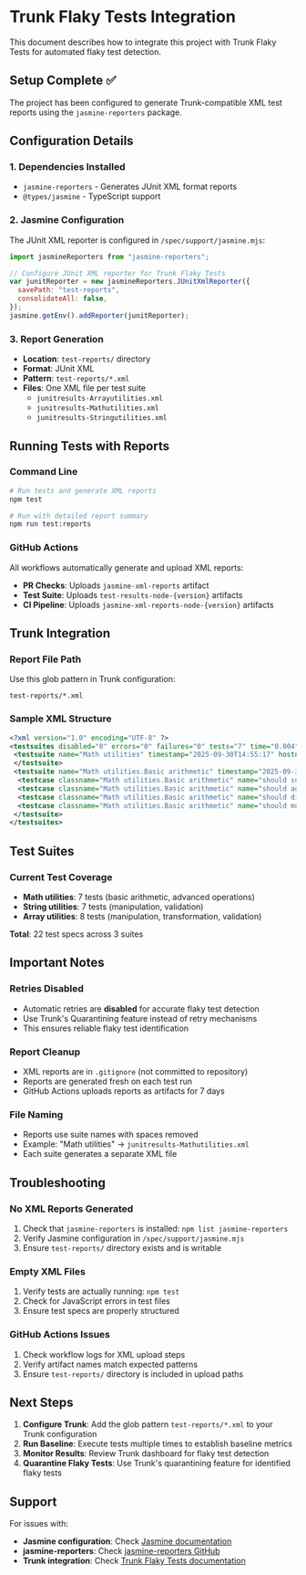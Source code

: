 # Trunk Flaky Tests Integration

This document describes how to integrate this project with Trunk Flaky Tests for automated flaky test detection.

## Setup Complete ✅

The project has been configured to generate Trunk-compatible XML test reports using the `jasmine-reporters` package.

## Configuration Details

### 1. Dependencies Installed
- `jasmine-reporters` - Generates JUnit XML format reports
- `@types/jasmine` - TypeScript support

### 2. Jasmine Configuration
The JUnit XML reporter is configured in `/spec/support/jasmine.mjs`:

```javascript
import jasmineReporters from "jasmine-reporters";

// Configure JUnit XML reporter for Trunk Flaky Tests
var junitReporter = new jasmineReporters.JUnitXmlReporter({
  savePath: "test-reports",
  consolidateAll: false,
});
jasmine.getEnv().addReporter(junitReporter);
```

### 3. Report Generation
- **Location**: `test-reports/` directory
- **Format**: JUnit XML
- **Pattern**: `test-reports/*.xml`
- **Files**: One XML file per test suite
  - `junitresults-Arrayutilities.xml`
  - `junitresults-Mathutilities.xml`
  - `junitresults-Stringutilities.xml`

## Running Tests with Reports

### Command Line
```bash
# Run tests and generate XML reports
npm test

# Run with detailed report summary
npm run test:reports
```

### GitHub Actions
All workflows automatically generate and upload XML reports:
- **PR Checks**: Uploads `jasmine-xml-reports` artifact
- **Test Suite**: Uploads `test-results-node-{version}` artifacts
- **CI Pipeline**: Uploads `jasmine-xml-reports-node-{version}` artifacts

## Trunk Integration

### Report File Path
Use this glob pattern in Trunk configuration:
```
test-reports/*.xml
```

### Sample XML Structure
```xml
<?xml version="1.0" encoding="UTF-8" ?>
<testsuites disabled="0" errors="0" failures="0" tests="7" time="0.004">
 <testsuite name="Math utilities" timestamp="2025-09-30T14:55:17" hostname="localhost" time="0.002" errors="0" tests="0" skipped="0" disabled="0" failures="0">
 </testsuite>
 <testsuite name="Math utilities.Basic arithmetic" timestamp="2025-09-30T14:55:17" hostname="localhost" time="0.001" errors="0" tests="4" skipped="0" disabled="0" failures="0">
  <testcase classname="Math utilities.Basic arithmetic" name="should subtract two numbers correctly" time="0" />
  <testcase classname="Math utilities.Basic arithmetic" name="should add two numbers correctly" time="0.001" />
  <testcase classname="Math utilities.Basic arithmetic" name="should divide two numbers correctly" time="0" />
  <testcase classname="Math utilities.Basic arithmetic" name="should multiply two numbers correctly" time="0" />
 </testsuite>
</testsuites>
```

## Test Suites

### Current Test Coverage
- **Math utilities**: 7 tests (basic arithmetic, advanced operations)
- **String utilities**: 7 tests (manipulation, validation)
- **Array utilities**: 8 tests (manipulation, transformation, validation)

**Total**: 22 test specs across 3 suites

## Important Notes

### Retries Disabled
- Automatic retries are **disabled** for accurate flaky test detection
- Use Trunk's Quarantining feature instead of retry mechanisms
- This ensures reliable flaky test identification

### Report Cleanup
- XML reports are in `.gitignore` (not committed to repository)
- Reports are generated fresh on each test run
- GitHub Actions uploads reports as artifacts for 7 days

### File Naming
- Reports use suite names with spaces removed
- Example: "Math utilities" → `junitresults-Mathutilities.xml`
- Each suite generates a separate XML file

## Troubleshooting

### No XML Reports Generated
1. Check that `jasmine-reporters` is installed: `npm list jasmine-reporters`
2. Verify Jasmine configuration in `/spec/support/jasmine.mjs`
3. Ensure `test-reports/` directory exists and is writable

### Empty XML Files
1. Verify tests are actually running: `npm test`
2. Check for JavaScript errors in test files
3. Ensure test specs are properly structured

### GitHub Actions Issues
1. Check workflow logs for XML upload steps
2. Verify artifact names match expected patterns
3. Ensure `test-reports/` directory is included in upload paths

## Next Steps

1. **Configure Trunk**: Add the glob pattern `test-reports/*.xml` to your Trunk configuration
2. **Run Baseline**: Execute tests multiple times to establish baseline metrics
3. **Monitor Results**: Review Trunk dashboard for flaky test detection
4. **Quarantine Flaky Tests**: Use Trunk's quarantining feature for identified flaky tests

## Support

For issues with:
- **Jasmine configuration**: Check [Jasmine documentation](https://jasmine.github.io/)
- **jasmine-reporters**: Check [jasmine-reporters GitHub](https://github.com/larrymyers/jasmine-reporters)
- **Trunk integration**: Check [Trunk Flaky Tests documentation](https://docs.trunk.io/flaky-tests)
